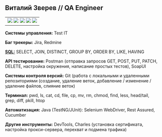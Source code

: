 ## Виталий Зверев // QA Engineer

<table border="0">
  <tr>
    <td>
      <img src="https://img.shields.io/badge/%D0%B3%D0%BE%D1%80%D0%BE%D0%B4-%D0%9C%D0%BE%D1%81%D0%BA%D0%B2%D0%B0-blue" />
      <a href="mailto:vzh.zverev@gmail.com"><img src="https://img.shields.io/badge/Email-vzh.zverev@gmail.com-blue" /></a>      
      <a href="https://t.me/vzh_zverev"><img src="https://img.shields.io/badge/Telegram-@vzh_zverev-blue" /></a>      
      <a href="https://join.skype.com/invite/HP8hgNqpJA8Y"><img src="https://img.shields.io/badge/Skype-vzh.zverev-blue" /></a>
      <a href="https://www.linkedin.com/in/vzh-zverev/"><img src="https://img.shields.io/badge/LinkedIn-vzh_zverev-blue" /></a>
    </td>
  </tr>
</table>

**Системы управления:** Test IT

**Баг трекеры:**	Jira, Redmine

**<a href="https://github.com/VitalyVZH/sql">SQL:</a>**	 SELECT, JOIN, DISTINCT, GROUP BY, ORDER BY, LIKE, HAVING
 
**API тестирование:**	Postman (отправка запросов GET, POST, PUT, PATCH, DELETE, настройка окружения, написание простых тестов), SoapUI
 
**Системы контроля версий:**	Git (работа с локальными и удаленными репозиториями (создание, удаление веток, добавление / изменение / удаление файлов, слияние веток)
 
**Терминал:**	pwd, ls, cat, cd, file, cp, mv, rm, chmod, find, less, head/tail, grep, diff, pkill, htop
 
**Автоматизация:**	Java (TestNG/JUnit): Selenium WebDriver, Rest Assured, Cucumber

**Другие инструменты:**	DevTools, Charles (установка сертификата, настройка прокси-сервера, перехват и подмена трафика)
